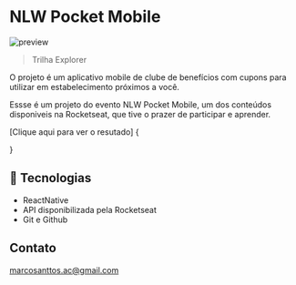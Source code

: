 # NLW Pocket Mobile

![preview]()

> Trilha Explorer

O projeto é um aplicativo mobile de clube de benefícios com cupons 
para utilizar em estabelecimento próximos a você.

Essse é um projeto do evento NLW Pocket Mobile, um dos conteúdos
disponiveis na Rocketseat, que tive o prazer de participar e aprender. 

[Clique aqui para ver o resutado] {
    
}

## 🚀 Tecnologias

- ReactNative
- API disponibilizada pela Rocketseat
- Git e Github

## Contato

marcosanttos.ac@gmail.com
